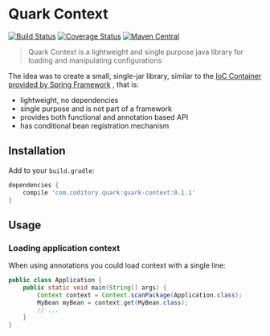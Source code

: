 # Quark Context

[![Build Status](https://github.com/coditory/quark-context/workflows/Build/badge.svg?branch=master)](https://github.com/coditory/quark-context/actions?query=workflow%3ABuild+branch%3Amaster)
[![Coverage Status](https://coveralls.io/repos/github/coditory/quark-context/badge.svg?branch=master)](https://coveralls.io/github/coditory/quark-context?branch=master)
[![Maven Central](https://maven-badges.herokuapp.com/maven-central/com.coditory.quark/quark-context/badge.svg)](https://mvnrepository.com/artifact/com.coditory.quark/quark-context)

> Quark Context is a lightweight and single purpose java library for loading and manipulating configurations

The idea was to create a small, single-jar library, similar to
the [IoC Container provided by Spring Framework](https://docs.spring.io/spring-framework/docs/current/reference/html/core.html#beans)
, that is:

- lightweight, no dependencies
- single purpose and is not part of a framework
- provides both functional and annotation based API
- has conditional bean registration mechanism

## Installation

Add to your `build.gradle`:

```gradle
dependencies {
    compile 'com.coditory.quark:quark-context:0.1.1'
}
```

## Usage

### Loading application context

When using annotations you could load context with a single line:

```java
public class Application {
    public static void main(String[] args) {
        Context context = Context.scanPackage(Application.class);
        MyBean myBean = context.get(MyBean.class);
        // ...
    }
}
```
